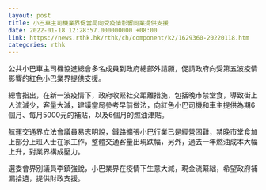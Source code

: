 ```yaml
---
layout: post
title: 小巴車主司機業界促當局向受疫情影響同業提供支援
date: 2022-01-18 12:28:57.000000000 +08:00
link: https://news.rthk.hk/rthk/ch/component/k2/1629360-20220118.htm
categories: rthk
---
```


公共小巴車主司機協進總會多名成員到政府總部外請願，促請政府向受第五波疫情影響的紅色小巴業界提供支援。

總會指出，在新一波疫情下，政府收緊社交距離措施，包括晚市禁堂食，導致街上人流減少，客量大減，建議當局參考早前做法，向紅色小巴司機和車主提供為期6個月、每月5000元的補貼，以及6個月的燃油津貼。

航運交通界立法會議員易志明說，鐵路擴張小巴行業已是經營困難，禁晚市堂食加上部分上班人士在家工作，整體交通客量出現跌幅，另外，過去一年燃油成本大幅上升，對業界構成壓力。

選委會界別議員李鎮強說，小巴業界在疫情下生意大減，現金流緊絀，希望政府補漏拾遺，提供財政支援。
